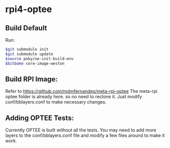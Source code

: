 # rpi4-optee

## Build Default
Run: 
```sh
$git submodule init
$git submodule update
$source poky/oe-init-build-env 
$bitbake core-image-weston
```

## Build RPI Image:
Refer to https://github.com/mdmfernandes/meta-rpi-optee
The meta-rpi optee folder is already here. so no need to reclone it. Just modify conf/bblayers.conf to make necessary changes.

## Adding OPTEE Tests:
Currently OPTEE is built without all the tests. You may need to add more layers to the conf/bblayers.conf file and modify a few files around to make it work.
